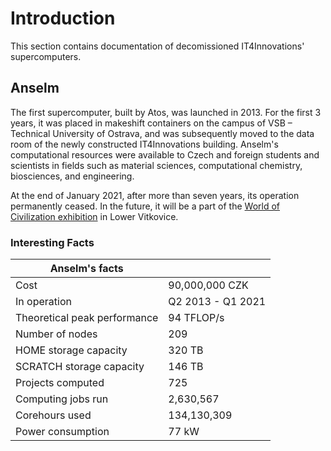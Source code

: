 # Introduction

This section contains documentation of decomissioned IT4Innovations' supercomputers.

## Anselm

The first supercomputer, built by Atos, was launched in 2013. For the first 3 years, it was placed in makeshift containers on the campus of VSB – Technical University of Ostrava, and was subsequently moved to the data room of the newly constructed IT4Innovations building. Anselm's computational resources were available to Czech and foreign students and scientists in fields such as material sciences, computational chemistry, biosciences, and engineering.

At the end of January 2021, after more than seven years, its operation permanently ceased. In the future, it will be a part of the [World of Civilization exhibition][a] in Lower Vitkovice.

### Interesting Facts

| Anselm's facts               |                    |
| ---------------------------- | ------------------ |
| Cost                         | 90,000,000 CZK     |
| In operation                 | Q2 2013 - Q1 2021  |
| Theoretical peak performance | 94 TFLOP/s         |
| Number of nodes              | 209                |
| HOME storage capacity        | 320 TB             |
| SCRATCH storage capacity     | 146 TB             |
| Projects computed            | 725                |
| Computing jobs run           | 2,630,567          |
| Corehours used               | 134,130,309        |
| Power consumption            | 77 kW              |

[a]: https://www.dolnivitkovice.cz/en/science-and-technology-centre/exhibitions/
